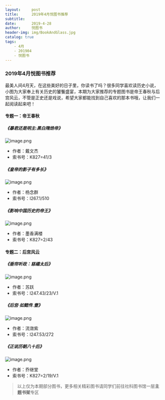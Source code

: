 ```yaml
---
layout:     post
title:      2019年4月悦图书推荐
subtitle:
date:       2019-4-28
author:     悦图书
header-img: img/BookAndGlass.jpg
catalog: true
tags:
    - 4月
    - 201904
    - 悦图书
---
```





### 2019年4月悦图书推荐

最美人间4月天，在这些美好的日子里，你读书了吗？很多同学喜欢读历史小说，小图为大家奉上有关历史的饕餮盛宴，本期为大家推荐的专题图书是帝王春秋与后宫风云，不管是正史还是戏说，希望大家都能找到自己喜欢的那本书哦，让我们一起阅读起来吧！

#### 专题一：帝王春秋

##### 《暴君还是明主:黑白隋炀帝》


![image.png](https://z4a.net/images/2019/04/28/-.png)




- 作者：戴文杰
- 索书号：K827=41/3

##### 《皇帝的影子有多长》

![image.png](https://z4a.net/images/2019/04/28/649d75e7b906377838dc5bc85ea4681e.png)





- 作者：杨念群
- 索书号：I267.1/510


##### 《影响中国历史的帝王》

![image.png](https://z4a.net/images/2019/04/28/377e069c1d23f1276f76da65aa788ef9.png)




- 作者：墨香满楼
- 索书号：K827=2/43


#### 专题二：后宫风云


##### 《垂帘听政：慈禧太后》


![image.png](https://z4a.net/images/2019/04/28/-c003f5d849ba498d.png)




- 作者：苏跃
- 索书号：I247.43/23/V.1


##### 《后宫·如懿传.壹》


![image.png](https://z4a.net/images/2019/04/28/-46efc0e3f50ab3f3.png)





- 作者：流潋紫
- 索书号：I247.53/272



##### 《正说历朝八十后》

![image.png](https://z4a.net/images/2019/04/28/6deb8b7fae97abf3fd7b3b1dc27a98d3.jpg)




- 作者：乔继堂
- 索书号：K827=2/19/V.1

> 以上仅为本期部分图书，更多相关精彩图书请同学们前往社科图书馆一层**主题书架**专区




